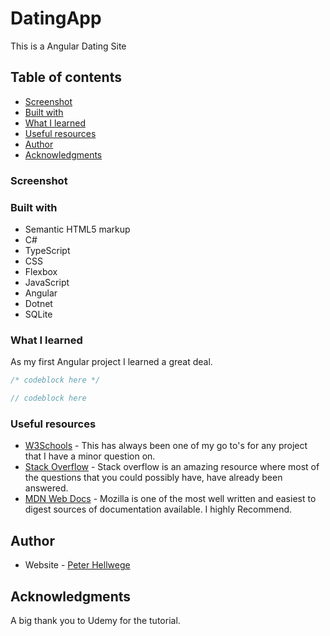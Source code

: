 # DatingApp
This is a Angular Dating Site


## Table of contents

  - [Screenshot](#screenshot)
  - [Built with](#built-with)
  - [What I learned](#what-i-learned)
  - [Useful resources](#useful-resources)
  - [Author](#author)
  - [Acknowledgments](#acknowledgments)


### Screenshot

<!-- ![]() to be added later-->


### Built with

- Semantic HTML5 markup
- C#
- TypeScript
- CSS
- Flexbox
- JavaScript
- Angular
- Dotnet
- SQLite

### What I learned

As my first Angular project I learned a great deal.

```css
/* codeblock here */
```


```js
// codeblock here
```

### Useful resources

- [W3Schools](https://www.w3schools.com/) - This has always been one of my go to's for any project that I have a minor question on.
- [Stack Overflow](https://stackoverflow.com/) - Stack overflow is an amazing resource where most of the questions that you could possibly have, have already been answered.
- [MDN Web Docs](https://developer.mozilla.org/en-US/) - Mozilla is one of the most well written and easiest to digest sources of documentation available. I highly Recommend.

## Author

- Website - [Peter Hellwege](http://peters-portfolio.net/)

## Acknowledgments

A big thank you to Udemy for the tutorial.
